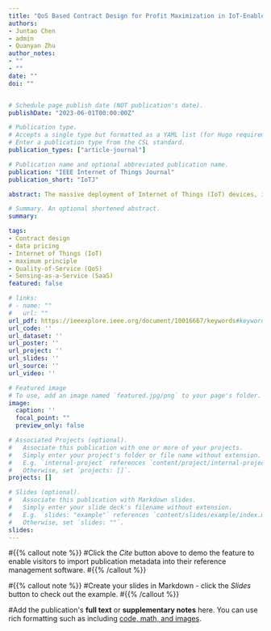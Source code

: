```yaml
---
title: "QoS Based Contract Design for Profit Maximization in IoT-Enabled Data Markets"
authors:
- Juntao Chen
- admin
- Quanyan Zhu
author_notes:
- ""
- ""
date: ""
doi: ""


# Schedule page publish date (NOT publication's date).
publishDate: "2023-06-01T00:00:00Z"

# Publication type.
# Accepts a single type but formatted as a YAML list (for Hugo requirements).
# Enter a publication type from the CSL standard.
publication_types: ["article-journal"]

# Publication name and optional abbreviated publication name.
publication: "IEEE Internet of Things Journal"
publication_short: "IoTJ"

abstract: The massive deployment of Internet of Things (IoT) devices, including sensors and actuators, is ushering in smart and connected communities of the future. The massive deployment of IoT devices, including sensors and actuators, is ushering in smart and connected communities of the future. The availability of real-time and high-quality sensor data is crucial for various IoT applications, particularly in healthcare, energy, transportation, etc. However, data collection may have to be outsourced to external service providers (SPs) due to cost considerations or lack of specialized equipment. Hence, the data market plays a critical role in such scenarios where SPs have different quality levels of available data, and IoT users have different application-specific data needs. The pairing between data available to the SP and users in the data market requires an effective mechanism design that considers the SPs’ profitability and the Quality-of-Service (QoS) needs of the users. We develop a generic framework to analyze and enable such interactions efficiently, leveraging tools from contract theory and mechanism design theory. It can enable and empower emerging data-sharing paradigms, such as Sensing-as-a-Service (SaaS). The contract design creates a pricing structure for on-demand sensing data for IoT users. By considering a continuum of user types, we capture a diverse range of application requirements and propose optimal pricing and allocation rules that ensure QoS provisioning and maximum profitability for the SP. Furthermore, we provide analytical solutions for fixed distributions of user types to analyze the developed approach. For comparison, we consider the benchmark case assuming complete information of the user types and obtain optimal contract solutions. Finally, a case study based on the example of a virtual reality application delivered using unmanned aerial vehicles (UAVs) is presented to demonstrate the efficacy of the proposed contract design framework.

# Summary. An optional shortened abstract.
summary:

tags:
- Contract design
- data pricing
- Internet of Things (IoT)
- maximum principle
- Quality-of-Service (QoS)
- Sensing-as-a-Service (SaaS)
featured: false

# links:
# - name: ""
#   url: ""
url_pdf: https://ieeexplore.ieee.org/document/10016667/keywords#keywords
url_code: ''
url_dataset: ''
url_poster: ''
url_project: ''
url_slides: ''
url_source: ''
url_video: ''

# Featured image
# To use, add an image named `featured.jpg/png` to your page's folder.
image:
  caption: ''
  focal_point: ""
  preview_only: false

# Associated Projects (optional).
#   Associate this publication with one or more of your projects.
#   Simply enter your project's folder or file name without extension.
#   E.g. `internal-project` references `content/project/internal-project/index.md`.
#   Otherwise, set `projects: []`.
projects: []

# Slides (optional).
#   Associate this publication with Markdown slides.
#   Simply enter your slide deck's filename without extension.
#   E.g. `slides: "example"` references `content/slides/example/index.md`.
#   Otherwise, set `slides: ""`.
slides:
---
```


#{{% callout note %}}
#Click the *Cite* button above to demo the feature to enable visitors to import publication metadata into their reference management software.
#{{% /callout %}}

#{{% callout note %}}
#Create your slides in Markdown - click the *Slides* button to check out the example.
#{{% /callout %}}

#Add the publication's **full text** or **supplementary notes** here. You can use rich formatting such as including [code, math, and images](https://docs.hugoblox.com/content/writing-markdown-latex/).
